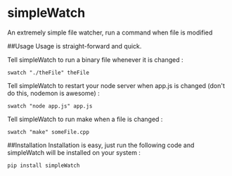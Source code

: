 # simpleWatch
An extremely simple file watcher, run a command when file is modified

##Usage
Usage is straight-forward and quick.

Tell simpleWatch to run a binary file whenever it is changed : 

    swatch "./theFile" theFile

Tell simpleWatch to restart your node server when app.js is changed (don't do this, nodemon is awesome) :

    swatch "node app.js" app.js

Tell simpleWatch to run make when a file is changed :

    swatch "make" someFile.cpp

##Installation
Installation is easy, just run the following code and simpleWatch will be installed on your system :

    pip install simpleWatch
